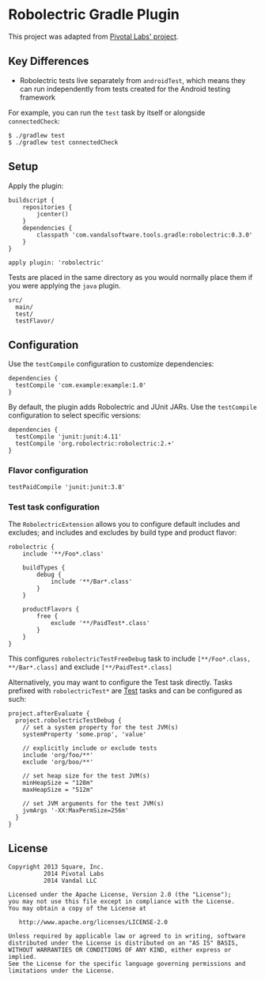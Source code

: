 Robolectric Gradle Plugin
=========================

This project was adapted from [Pivotal Labs' project](https://github.com/robolectric/robolectric-gradle-plugin).

## Key Differences

- Robolectric tests live separately from `androidTest`, which means they can run independently from tests created for the Android testing framework

For example, you can run the `test` task by itself or alongside `connectedCheck`:

```
$ ./gradlew test
$ ./gradlew test connectedCheck
```

## Setup

Apply the plugin:

```
buildscript {
    repositories {
        jcenter()
    }
    dependencies {
        classpath 'com.vandalsoftware.tools.gradle:robolectric:0.3.0'
    }
}

apply plugin: 'robolectric'
```

Tests are placed in the same directory as you would normally place them if you were applying the `java` plugin.

```
src/
  main/
  test/
  testFlavor/
```

## Configuration

Use the `testCompile` configuration to customize dependencies:

```
dependencies {
  testCompile 'com.example:example:1.0'
}
```

By default, the plugin adds Robolectric and JUnit JARs. Use the `testCompile` configuration to select specific versions:

```
dependencies {
  testCompile 'junit:junit:4.11'
  testCompile 'org.robolectric:robolectric:2.+'
}
```

### Flavor configuration

```
testPaidCompile 'junit:junit:3.8'
```

### Test task configuration

The `RobolectricExtension` allows you to configure default includes and excludes; and includes and excludes by build type and product flavor:

```
robolectric {
    include '**/Foo*.class'
    
    buildTypes {
        debug {
            include '**/Bar*.class'
        }
    }
    
    productFlavors {
        free {
            exclude '**/PaidTest*.class'
        }
    }
}
```

This configures `robolectricTestFreeDebug` task to include `[**/Foo*.class, **/Bar*.class]` and exclude `[**/PaidTest*.class]`

Alternatively, you may want to configure the Test task directly. Tasks prefixed with `robolectricTest*` are [Test](http://www.gradle.org/docs/current/dsl/org.gradle.api.tasks.testing.Test.html) tasks and can be configured as such:

```
project.afterEvaluate {
  project.robolectricTestDebug {
    // set a system property for the test JVM(s)
    systemProperty 'some.prop', 'value'

    // explicitly include or exclude tests
    include 'org/foo/**'
    exclude 'org/boo/**'

    // set heap size for the test JVM(s)
    minHeapSize = "128m"
    maxHeapSize = "512m"

    // set JVM arguments for the test JVM(s)
    jvmArgs '-XX:MaxPermSize=256m'
  }
}
```

## License

    Copyright 2013 Square, Inc.
              2014 Pivotal Labs
              2014 Vandal LLC

    Licensed under the Apache License, Version 2.0 (the "License");
    you may not use this file except in compliance with the License.
    You may obtain a copy of the License at

       http://www.apache.org/licenses/LICENSE-2.0

    Unless required by applicable law or agreed to in writing, software
    distributed under the License is distributed on an "AS IS" BASIS,
    WITHOUT WARRANTIES OR CONDITIONS OF ANY KIND, either express or implied.
    See the License for the specific language governing permissions and
    limitations under the License.
